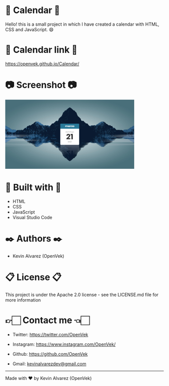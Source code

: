 # 📆 Calendar 📆

Hello! this is a small project in which I have created a calendar with HTML, CSS and JavaScript. 😄

# 👀 Calendar link 👀

https://openvek.github.io/Calendar/

# 📷 Screenshot 📷

<img src="Images/Demo-Calendar.png" alt="Demo img" height="220px" width="410px" />

# 🧰 Built with 🧰

* HTML
* CSS
* JavaScript
* Visual Studio Code

# ✒️ Authors ✒️

* Kevin Alvarez (OpenVek)

# 📋 License 📋

This project is under the Apache 2.0 license - see the LICENSE.md file for more information

# 👉🏻 Contact me 👈🏻

* Twitter: https://twitter.com/OpenVek <br/>

* Instagram: https://www.instagram.com/OpenVek/ <br/>

* Github: https://github.com/OpenVek <br/>

* Gmail: kevinalvarezdev@gmail.com <br/>

<hr>

Made with ❤️ by Kevin Alvarez (OpenVek)


